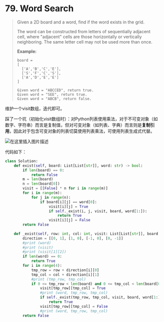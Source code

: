 # 79. Word Search

> Given a 2D board and a word, find if the word exists in the grid.
>
> The word can be constructed from letters of sequentially adjacent cell, where "adjacent" cells are those horizontally or vertically neighboring. The same letter cell may not be used more than once.
>
> **Example:**
>
> ```
> board =
> [
>   ['A','B','C','E'],
>   ['S','F','C','S'],
>   ['A','D','E','E']
> ]
> 
> Given word = "ABCCED", return true.
> Given word = "SEE", return true.
> Given word = "ABCB", return false.
> ```

维护一个visit数组，迭代即可。

踩了一个坑（初始化visit数组时）：对Python列表使用乘法，对于不可变对象（如数字、字符串）而言是复制值，但对可变对象（如列表、字典）而言则是**复制引用**，因此对于包含可变对象的列表切莫使用列表乘法，可使用列表生成式代替。

![在这里插入图片描述](https://img-blog.csdnimg.cn/20190513190210500.png?x-oss-process=image/watermark,type_ZmFuZ3poZW5naGVpdGk,shadow_10,text_aHR0cHM6Ly9ibG9nLmNzZG4ubmV0L0JsYXRleWFuZw==,size_16,color_FFFFFF,t_70)

代码如下：

```python
class Solution:
    def exist(self, board: List[List[str]], word: str) -> bool:
        if len(board) == 0:
            return False
        m = len(board)
        n = len(board[0])
        visit = [[False] * n for i in range(m)]
        for i in range(m):
            for j in range(n):
                if board[i][j] == word[0]:
                    visit[i][j] = True
                    if self._exist(i, j, visit, board, word[1:]):
                        return True
                    visit[i][j] = False
        return False
    
    def _exist(self, row: int, col: int, visit: List[List[str]], board: List[List[str]], word: str) -> bool:
        direction = [[0, 1], [1, 0], [-1, 0], [0, -1]]
        #print (word)
        #print (visit)
        #print (visit[1][2])
        if len(word) == 0:
            return True
        for i in range(4):
            tmp_row = row + direction[i][0]
            tmp_col = col + direction[i][1]
            #print (tmp_row, tmp_col)
            if 0 <= tmp_row < len(board) and 0 <= tmp_col < len(board[0]) and visit[tmp_row][tmp_col] == False and board[tmp_row][tmp_col] == word[0]:
                visit[tmp_row][tmp_col] = True
                #print (word, tmp_row, tmp_col)
                if self._exist(tmp_row, tmp_col, visit, board, word[1:]):
                    return True
                visit[tmp_row][tmp_col] = False
                #print (word, tmp_row, tmp_col)
        return False
```

